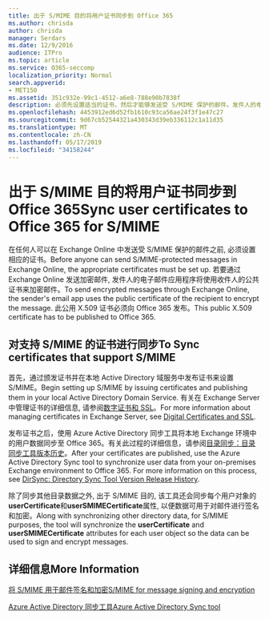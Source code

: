 ```yaml
---
title: 出于 S/MIME 目的将用户证书同步到 Office 365
ms.author: chrisda
author: chrisda
manager: Serdars
ms.date: 12/9/2016
audience: ITPro
ms.topic: article
ms.service: O365-seccomp
localization_priority: Normal
search.appverid:
- MET150
ms.assetid: 351c932e-99c1-4512-a6e8-788e90b7838f
description: 必须先设置适当的证书，然后才能够发送受 S/MIME 保护的邮件。发件人的电子邮件程序使用收件人的公用证书对邮件进行加密，以通过 Exchange Online 发送加密邮件。此公用 X.509 证书必须向 Office 365 发布。
ms.openlocfilehash: 4453912ed6d52fb1610c93ca56ae24f3f1e47c27
ms.sourcegitcommit: 9d67cb52544321a430343d39eb336112c1a11d35
ms.translationtype: MT
ms.contentlocale: zh-CN
ms.lasthandoff: 05/17/2019
ms.locfileid: "34158244"
---
```

# <a name="sync-user-certificates-to-office-365-for-smime"></a><span data-ttu-id="8ed77-105">出于 S/MIME 目的将用户证书同步到 Office 365</span><span class="sxs-lookup"><span data-stu-id="8ed77-105">Sync user certificates to Office 365 for S/MIME</span></span>

<span data-ttu-id="8ed77-106">在任何人可以在 Exchange Online 中发送受 S/MIME 保护的邮件之前, 必须设置相应的证书。</span><span class="sxs-lookup"><span data-stu-id="8ed77-106">Before anyone can send S/MIME-protected messages in Exchange Online, the appropriate certificates must be set up.</span></span> <span data-ttu-id="8ed77-107">若要通过 Exchange Online 发送加密邮件, 发件人的电子邮件应用程序将使用收件人的公共证书来加密邮件。</span><span class="sxs-lookup"><span data-stu-id="8ed77-107">To send encrypted messages through Exchange Online, the sender's email app uses the public certificate of the recipient to encrypt the message.</span></span> <span data-ttu-id="8ed77-108">此公用 X.509 证书必须向 Office 365 发布。</span><span class="sxs-lookup"><span data-stu-id="8ed77-108">This public X.509 certificate has to be published to Office 365.</span></span>

## <a name="to-sync-certificates-that-support-smime"></a><span data-ttu-id="8ed77-109">对支持 S/MIME 的证书进行同步</span><span class="sxs-lookup"><span data-stu-id="8ed77-109">To Sync certificates that support S/MIME</span></span>

<span data-ttu-id="8ed77-110">首先，通过颁发证书并在本地 Active Directory 域服务中发布证书来设置 S/MIME。</span><span class="sxs-lookup"><span data-stu-id="8ed77-110">Begin setting up S/MIME by issuing certificates and publishing them in your local Active Directory Domain Service.</span></span> <span data-ttu-id="8ed77-111">有关在 Exchange Server 中管理证书的详细信息, 请参阅[数字证书和 SSL](http://technet.microsoft.com/library/a9e2e08c-d46a-4135-a387-eb653212b676.aspx)。</span><span class="sxs-lookup"><span data-stu-id="8ed77-111">For more information about managing certificates in Exchange Server, see [Digital Certificates and SSL](http://technet.microsoft.com/library/a9e2e08c-d46a-4135-a387-eb653212b676.aspx).</span></span>

<span data-ttu-id="8ed77-p104">发布证书之后，使用 Azure Active Directory 同步工具将本地 Exchange 环境中的用户数据同步至 Office 365。有关此过程的详细信息，请参阅[目录同步：目录同步工具版本历史](https://go.microsoft.com/fwlink/p/?LinkId=392587)。</span><span class="sxs-lookup"><span data-stu-id="8ed77-p104">After your certificates are published, use the Azure Active Directory Sync tool to synchronize user data from your on-premises Exchange environment to Office 365. For more information on this process, see [DirSync: Directory Sync Tool Version Release History](https://go.microsoft.com/fwlink/p/?LinkId=392587).</span></span>

<span data-ttu-id="8ed77-114">除了同步其他目录数据之外, 出于 S/MIME 目的, 该工具还会同步每个用户对象的**userCertificate**和**userSMIMECertificate**属性, 以便数据可用于对邮件进行签名和加密。</span><span class="sxs-lookup"><span data-stu-id="8ed77-114">Along with synchronizing other directory data, for S/MIME purposes, the tool will synchronize the  **userCertificate** and **userSMIMECertificate** attributes for each user object so the data can be used to sign and encrypt messages.</span></span>

## <a name="more-information"></a><span data-ttu-id="8ed77-115">详细信息</span><span class="sxs-lookup"><span data-stu-id="8ed77-115">More Information</span></span>

[<span data-ttu-id="8ed77-116">将 S/MIME 用于邮件签名和加密</span><span class="sxs-lookup"><span data-stu-id="8ed77-116">S/MIME for message signing and encryption</span></span>](s-mime-for-message-signing-and-encryption.md)

[<span data-ttu-id="8ed77-117">Azure Active Directory 同步工具</span><span class="sxs-lookup"><span data-stu-id="8ed77-117">Azure Active Directory Sync tool</span></span>](https://go.microsoft.com/fwlink/p/?LinkId=392587)
